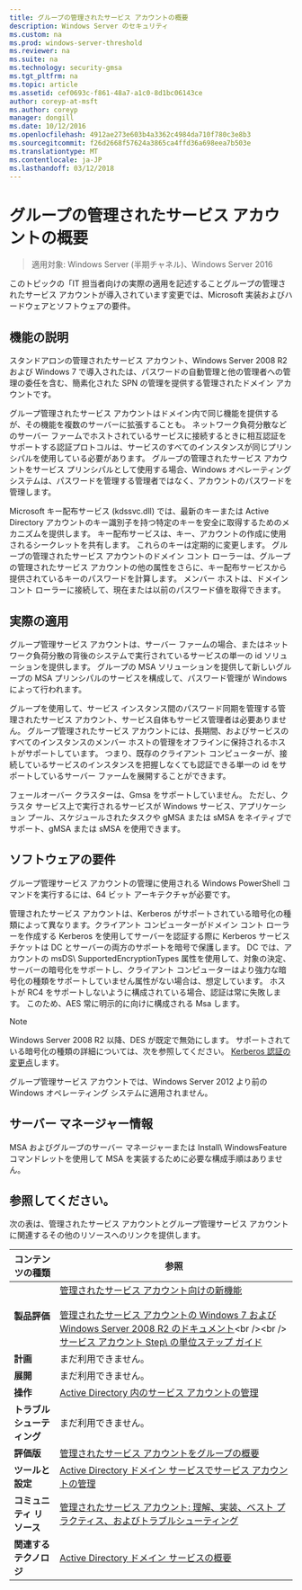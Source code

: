 ```yaml
---
title: グループの管理されたサービス アカウントの概要
description: Windows Server のセキュリティ
ms.custom: na
ms.prod: windows-server-threshold
ms.reviewer: na
ms.suite: na
ms.technology: security-gmsa
ms.tgt_pltfrm: na
ms.topic: article
ms.assetid: cef0693c-f861-48a7-a1c0-8d1bc06143ce
author: coreyp-at-msft
ms.author: coreyp
manager: dongill
ms.date: 10/12/2016
ms.openlocfilehash: 4912ae273e603b4a3362c4984da710f780c3e8b3
ms.sourcegitcommit: f26d2668f57624a3865ca4ffd36a698eea7b503e
ms.translationtype: MT
ms.contentlocale: ja-JP
ms.lasthandoff: 03/12/2018
---
```

# <a name="group-managed-service-accounts-overview"></a>グループの管理されたサービス アカウントの概要

>適用対象: Windows Server (半期チャネル)、Windows Server 2016

このトピックの「IT 担当者向けの実際の適用を記述することグループの管理されたサービス アカウントが導入されています変更では、Microsoft 実装およびハードウェアとソフトウェアの要件。


## <a name="BKMK_OVER"></a>機能の説明
スタンドアロンの管理されたサービス アカウント、Windows Server 2008 R2 および Windows 7 で導入されたは、パスワードの自動管理と他の管理者への管理の委任を含む、簡素化された SPN の管理を提供する管理されたドメイン アカウントです。

グループ管理されたサービス アカウントはドメイン内で同じ機能を提供するが、その機能を複数のサーバーに拡張することも。 ネットワーク負荷分散などのサーバー ファームでホストされているサービスに接続するときに相互認証をサポートする認証プロトコルは、サービスのすべてのインスタンスが同じプリンシパルを使用している必要があります。 グループの管理されたサービス アカウントをサービス プリンシパルとして使用する場合、Windows オペレーティング システムは、パスワードを管理する管理者ではなく、アカウントのパスワードを管理します。

Microsoft キー配布サービス \(kdssvc.dll\) では、最新のキーまたは Active Directory アカウントのキー識別子を持つ特定のキーを安全に取得するためのメカニズムを提供します。 キー配布サービスは、キー、アカウントの作成に使用されるシークレットを共有します。 これらのキーは定期的に変更します。 グループの管理されたサービス アカウントのドメイン コント ローラーは、グループの管理されたサービス アカウントの他の属性をさらに、キー配布サービスから提供されているキーのパスワードを計算します。  メンバー ホストは、ドメイン コント ローラーに接続して、現在または以前のパスワード値を取得できます。

## <a name="BKMK_APP"></a>実際の適用
グループ管理サービス アカウントは、サーバー ファームの場合、またはネットワーク負荷分散の背後のシステムで実行されているサービスの単一の id ソリューションを提供します。 グループの MSA ソリューションを提供して新しいグループの MSA プリンシパルのサービスを構成して、パスワード管理が Windows によって行われます。

グループを使用して、サービス インスタンス間のパスワード同期を管理する管理されたサービス アカウント、サービス自体もサービス管理者は必要ありません。 グループ管理されたサービス アカウントには、長期間、およびサービスのすべてのインスタンスのメンバー ホストの管理をオフラインに保持されるホストがサポートしています。 つまり、既存のクライアント コンピューターが、接続しているサービスのインスタンスを把握しなくても認証できる単一の id をサポートしているサーバー ファームを展開することができます。

フェールオーバー クラスターは、Gmsa をサポートしていません。 ただし、クラスタ サービス上で実行されるサービスが Windows サービス、アプリケーション プール、スケジュールされたタスクや gMSA または sMSA をネイティブでサポート、gMSA または sMSA を使用できます。

## <a name="BKMK_SOFT"></a>ソフトウェアの要件

グループ管理サービス アカウントの管理に使用される Windows PowerShell コマンドを実行するには、64 ビット アーキテクチャが必要です。

管理されたサービス アカウントは、Kerberos がサポートされている暗号化の種類によって異なります。クライアント コンピューターがドメイン コント ローラーを作成する Kerberos を使用してサーバーを認証する際に Kerberos サービス チケットは DC とサーバーの両方のサポートを暗号で保護します。 DC では、アカウントの msDS\ SupportedEncryptionTypes 属性を使用して、対象の決定、サーバーの暗号化をサポートし、クライアント コンピューターはより強力な暗号化の種類をサポートしていません属性がない場合は、想定しています。 ホストが RC4 をサポートしないように構成されている場合、認証は常に失敗します。 このため、AES 常に明示的に向けに構成される Msa します。

> [!NOTE]
> Windows Server 2008 R2 以降、DES が既定で無効にします。 サポートされている暗号化の種類の詳細については、次を参照してください。 [Kerberos 認証の変更点](https://technet.microsoft.com/library/dd560670(WS.10).aspx)します。

グループ管理サービス アカウントでは、Windows Server 2012 より前の Windows オペレーティング システムに適用されません。

## <a name="server-manager-information"></a>サーバー マネージャー情報
MSA およびグループのサーバー マネージャーまたは Install\ WindowsFeature コマンドレットを使用して MSA を実装するために必要な構成手順はありません。

## <a name="BKMK_LINKS"></a>参照してください。
次の表は、管理されたサービス アカウントとグループ管理サービス アカウントに関連するその他のリソースへのリンクを提供します。

|コンテンツの種類|参照|
|--------|-------|
|**製品評価**|[管理されたサービス アカウント向けの新機能](what-s-new-for-managed-service-accounts.md)<br /><br />[管理されたサービス アカウントの Windows 7 および Windows Server 2008 R2 のドキュメント](https://technet.microsoft.com/library/ff641731(v=ws.10).aspx)<br /><br />[サービス アカウント Step\ の単位ステップ ガイド](https://technet.microsoft.com/library/dd548356(v=ws.10).aspx)|
|**計画**|まだ利用できません。|
|**展開**|まだ利用できません。|
|**操作**|[Active Directory 内のサービス アカウントの管理](https://technet.microsoft.com/library/dd378925(v=ws.10).aspx)|
|**トラブルシューティング**|まだ利用できません。|
|**評価版**|[管理されたサービス アカウントをグループの概要](getting-started-with-group-managed-service-accounts.md)|
|**ツールと設定**|[Active Directory ドメイン サービスでサービス アカウントの管理](https://technet.microsoft.com/library/dd378925(v=WS.10).aspx)|
|**コミュニティ リソース**|[管理されたサービス アカウント: 理解、実装、ベスト プラクティス、およびトラブルシューティング](http://blogs.technet.com/b/askds/archive/2009/09/10/managed-service-accounts-understanding-implementing-best-practices-and-troubleshooting.aspx)|
|**関連するテクノロジ**|[Active Directory ドメイン サービスの概要](active-directory-domain-services-overview.md)|


